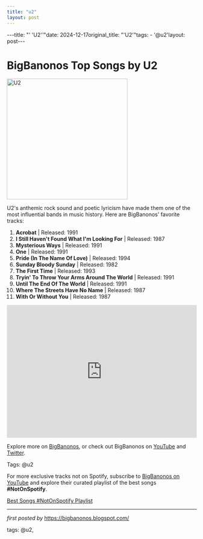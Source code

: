 ```yaml
---
title: "u2"
layout: post
---
```

---title: "' 'U2''"date: 2024-12-17original_title: "'U2'"tags:  - '@u2'layout: post---<h1>BigBanonos Top Songs by U2</h1><div class="separator"> <a href="https://www.rollingstone.com/wp-content/uploads/2018/06/rs-172091-97582040.jpg?w=1581&h=1054&crop=1" > <img alt="U2" border="0" width="320" data-original-height="480" data-original-width="640" src="https://www.rollingstone.com/wp-content/uploads/2018/06/rs-172091-97582040.jpg?w=1581&h=1054&crop=1"/> </a></div><p>U2's anthemic rock sound and poetic lyricism have made them one of the most influential bands in music history. Here are BigBanonos' favorite tracks:</p> <ol> <li><strong>Acrobat</strong> | Released: 1991</li> <li><strong>I Still Haven't Found What I'm Looking For</strong> | Released: 1987</li> <li><strong>Mysterious Ways</strong> | Released: 1991</li> <li><strong>One</strong> | Released: 1991</li> <li><strong>Pride (In The Name Of Love)</strong> | Released: 1994</li> <li><strong>Sunday Bloody Sunday</strong> | Released: 1982</li> <li><strong>The First Time</strong> | Released: 1993</li> <li><strong>Tryin' To Throw Your Arms Around The World</strong> | Released: 1991</li> <li><strong>Until The End Of The World</strong> | Released: 1991</li> <li><strong>Where The Streets Have No Name</strong> | Released: 1987</li> <li><strong>With Or Without You</strong> | Released: 1987</li></ol> <div> <iframe src="https://open.spotify.com/embed/playlist/4MeZvdES7bcLOrEXRmCqGI?utm_source=generator" width="100%" height="352" frameborder="0" allowfullscreen="" allow="autoplay; clipboard-write; encrypted-media; fullscreen; picture-in-picture" loading="lazy"></iframe></div> <p>Explore more on <a href="https://bigbanonos.blogspot.com/">BigBanonos</a>, or check out BigBanonos on <a href="https://www.youtube.com/@BigBanonos">YouTube</a> and <a href="https://x.com/bigbanonos">Twitter</a>.</p> <p>Tags: @u2</p><!--Subscribe and Playlist Links--><div>    <p>For more exclusive tracks not on Spotify, subscribe to <a href="https://www.youtube.com/@BigBanonos" target="_blank">BigBanonos on YouTube</a> and explore their curated playlist of the best songs <strong>#NotOnSpotify</strong>.</p>    <p><a href="https://www.youtube.com/playlist?list=PLtuNtuTatqI0kFahUCbtbfenC_ET5O_tr" target="_blank">Best Songs #NotOnSpotify Playlist<br /></a></p></div><hr /><p><em>first posted by</em> <a href="https://bigbanonos.blogspot.com/" rel="noopener" target="_new">https://bigbanonos.blogspot.com/</a></p><p>tags: @u2,</p>